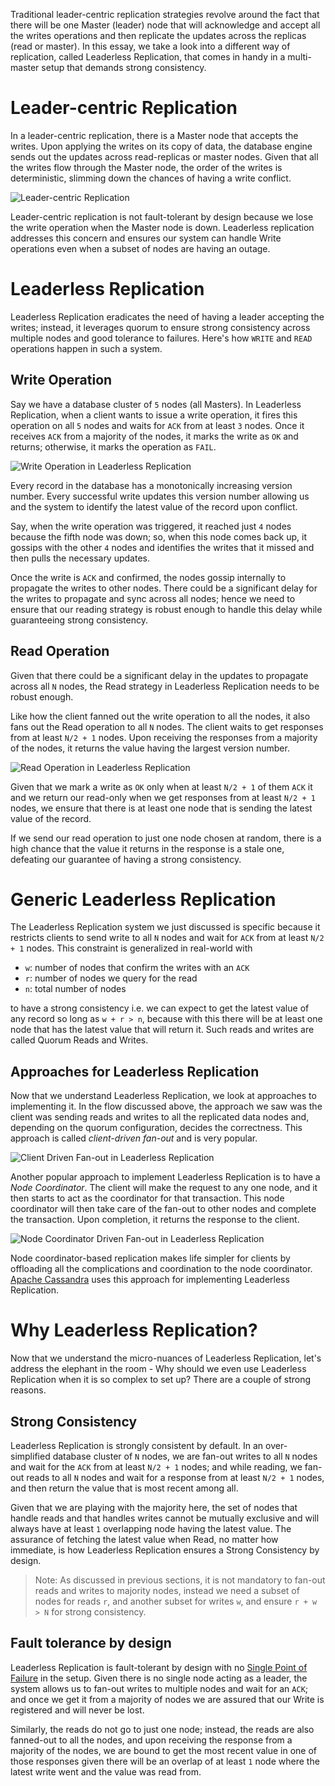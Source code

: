 Traditional leader-centric replication strategies revolve around the fact that there will be one Master (leader) node that will acknowledge and accept all the writes operations and then replicate the updates across the replicas (read or master). In this essay, we take a look into a different way of replication, called Leaderless Replication, that comes in handy in a multi-master setup that demands strong consistency.

# Leader-centric Replication

In a leader-centric replication, there is a Master node that accepts the writes. Upon applying the writes on its copy of data, the database engine sends out the updates across read-replicas or master nodes. Given that all the writes flow through the Master node, the order of the writes is deterministic, slimming down the chances of having a write conflict.

![Leader-centric Replication](https://user-images.githubusercontent.com/4745789/148632480-29a90496-0d65-41f0-a31a-5fb83cf208d0.png)

Leader-centric replication is not fault-tolerant by design because we lose the write operation when the Master node is down. Leaderless replication addresses this concern and ensures our system can handle Write operations even when a subset of nodes are having an outage.

# Leaderless Replication

Leaderless Replication eradicates the need of having a leader accepting the writes; instead, it leverages quorum to ensure strong consistency across multiple nodes and good tolerance to failures. Here's how `WRITE` and `READ` operations happen in such a system.

## Write Operation

Say we have a database cluster of `5` nodes (all Masters). In Leaderless Replication, when a client wants to issue a write operation, it fires this operation on all `5` nodes and waits for `ACK` from at least `3` nodes. Once it receives `ACK` from a majority of the nodes, it marks the write as `OK` and returns; otherwise, it marks the operation as `FAIL`.

![Write Operation in Leaderless Replication](https://user-images.githubusercontent.com/4745789/148634243-36259bc6-ee6e-4fd2-b399-c475ad7a405d.png)

Every record in the database has a monotonically increasing version number. Every successful write updates this version number allowing us and the system to identify the latest value of the record upon conflict.

Say, when the write operation was triggered, it reached just `4` nodes because the fifth node was down; so, when this node comes back up, it gossips with the other `4` nodes and identifies the writes that it missed and then pulls the necessary updates.

Once the write is `ACK` and confirmed, the nodes gossip internally to propagate the writes to other nodes. There could be a significant delay for the writes to propagate and sync across all nodes; hence we need to ensure that our reading strategy is robust enough to handle this delay while guaranteeing strong consistency.

## Read Operation

Given that there could be a significant delay in the updates to propagate across all `N` nodes, the Read strategy in Leaderless Replication needs to be robust enough.

Like how the client fanned out the write operation to all the nodes, it also fans out the Read operation to all `N` nodes. The client waits to get responses from at least `N/2 + 1` nodes. Upon receiving the responses from a majority of the nodes, it returns the value having the largest version number.

![Read Operation in Leaderless Replication](https://user-images.githubusercontent.com/4745789/148634242-adf09717-a063-455f-b5d2-57497e60ca27.png)

Given that we mark a write as `OK` only when at least `N/2 + 1` of them `ACK` it and we return our read-only when we get responses from at least `N/2 + 1` nodes, we ensure that there is at least one node that is sending the latest value of the record.

If we send our read operation to just one node chosen at random, there is a high chance that the value it returns in the response is a stale one, defeating our guarantee of having a strong consistency.

# Generic Leaderless Replication

The Leaderless Replication system we just discussed is specific because it restricts clients to send write to all `N` nodes and wait for `ACK` from at least `N/2 + 1` nodes. This constraint is generalized in real-world with

 - `w`: number of nodes that confirm the writes with an `ACK`
 - `r`: number of nodes we query for the read
 - `n`: total number of nodes

to have a strong consistency i.e. we can expect to get the latest value of any record so long as `w + r > n`, because with this there will be at least one node that has the latest value that will return it. Such reads and writes are called Quorum Reads and Writes.

## Approaches for Leaderless Replication

Now that we understand Leaderless Replication, we look at approaches to implementing it. In the flow discussed above, the approach we saw was the client was sending reads and writes to all the replicated data nodes and, depending on the quorum configuration, decides the correctness. This approach is called *client-driven fan-out* and is very popular.

![Client Driven Fan-out in Leaderless Replication](https://user-images.githubusercontent.com/4745789/148634241-245bb1bd-c766-44d0-8f0a-ebd0618c6628.png)

Another popular approach to implement Leaderless Replication is to have a *Node Coordinator*. The client will make the request to any one node, and it then starts to act as the coordinator for that transaction. This node coordinator will then take care of the fan-out to other nodes and complete the transaction. Upon completion, it returns the response to the client.

![Node Coordinator Driven Fan-out in Leaderless Replication](https://user-images.githubusercontent.com/4745789/148634240-0c05e68f-ec35-4ce8-8053-e7334f616dd6.png)

Node coordinator-based replication makes life simpler for clients by offloading all the complications and coordination to the node coordinator. [Apache Cassandra](https://cassandra.apache.org/_/index.html) uses this approach for implementing Leaderless Replication.

# Why Leaderless Replication?

Now that we understand the micro-nuances of Leaderless Replication, let's address the elephant in the room - Why should we even use Leaderless Replication when it is so complex to set up? There are a couple of strong reasons.

## Strong Consistency

Leaderless Replication is strongly consistent by default. In an over-simplified database cluster of `N` nodes, we are fan-out writes to all `N` nodes and wait for the `ACK` from at least `N/2 + 1` nodes; and while reading, we fan-out reads to all `N` nodes and wait for a response from at least `N/2 + 1` nodes, and then return the value that is most recent among all.

Given that we are playing with the majority here, the set of nodes that handle reads and that handles writes cannot be mutually exclusive and will always have at least `1` overlapping node having the latest value. The assurance of fetching the latest value when Read, no matter how immediate, is how Leaderless Replication ensures a Strong Consistency by design.

> Note: As discussed in previous sections, it is not mandatory to fan-out reads and writes to majority nodes, instead we need a subset of nodes for reads `r`, and another subset for writes `w`, and ensure `r + w > N` for strong consistency.

## Fault tolerance by design

Leaderless Replication is fault-tolerant by design with no [Single Point of Failure](https://en.wikipedia.org/wiki/Single_point_of_failure) in the setup. Given there is no single node acting as a leader, the system allows us to fan-out writes to multiple nodes and wait for an `ACK`; and once we get it from a majority of nodes we are assured that our Write is registered and will never be lost.

Similarly, the reads do not go to just one node; instead, the reads are also fanned-out to all the nodes, and upon receiving the response from a majority of the nodes, we are bound to get the most recent value in one of those responses given there will be an overlap of at least `1` node where the latest write went and the value was read from.
